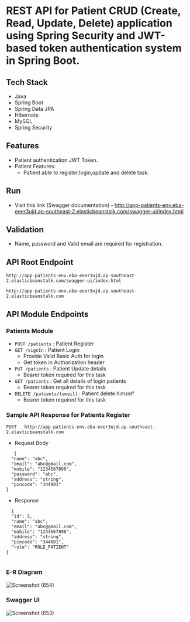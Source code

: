 # REST API for Patient CRUD (Create, Read, Update, Delete) application using Spring Security and JWT-based token authentication system in Spring Boot.

## Tech Stack

* Java
* Spring Boot
* Spring Data JPA
* Hibernate
* MySQL
* Spring Security


## Features

* Patient authentication JWT Token.
* Patient Features:
    * Patient able to register,login,update and delete task.


## Run
* Visit this link (Swagger documentation) - http://app-patients-env.eba-eeer3ujd.ap-southeast-2.elasticbeanstalk.com/swagger-ui/index.html


## Validation 
* Name, password and Valid email are required for registration.

## API Root Endpoint

`http://app-patients-env.eba-eeer3ujd.ap-southeast-2.elasticbeanstalk.com/swagger-ui/index.html`

`http://app-patients-env.eba-eeer3ujd.ap-southeast-2.elasticbeanstalk.com`


## API Module Endpoints

### Patients Module

* `POST /patients` : Patient Register
* `GET /signIn` : Patient Login
   * Provide Valid Basic Auth for login
   * Get token in Authorization header
* `PUT /patients` : Patient Update details
  * Bearer token required for this task 
* `GET /patients` : Get all details of login patients
  * Bearer token required for this task
* `DELETE /patients/{email}` : Patient delete himself
  * Bearer token required for this task


### Sample API Response for Patients Register

`POST   http://app-patients-env.eba-eeer3ujd.ap-southeast-2.elasticbeanstalk.com`

* Request Body

```
   {
  "name": "abc",
  "email": "abc@gmail.com",
  "mobile": "1234567890",
  "password": "abc",
  "address": "string",
  "pincode": "344001"
}
```

* Response

```
  {
  "id": 3,
  "name": "abc",
  "email": "abc@gmail.com",
  "mobile": "1234567890",
  "address": "string",
  "pincode": "344001",
  "role": "ROLE_PATIENT"
}
   
```
 
### E-R Diagram

![Screenshot (654)](https://github.com/rooparam01/patientSignUpLoginJwtAuthenticationApp/assets/111178057/0e9daee7-23eb-4b6c-8e77-d26fbd0bee33)



### Swagger UI
![Screenshot (653)](https://github.com/rooparam01/patientSignUpLoginJwtAuthenticationApp/assets/111178057/92716fbc-72c5-4197-8757-b3f7751d8168)



